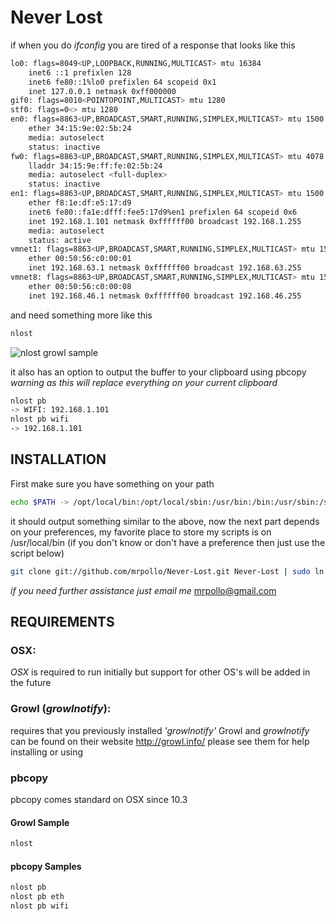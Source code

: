 # Never Lost
if when you do _ifconfig_ you are tired of a response that looks like this

```bash
lo0: flags=8049<UP,LOOPBACK,RUNNING,MULTICAST> mtu 16384
	inet6 ::1 prefixlen 128 
	inet6 fe80::1%lo0 prefixlen 64 scopeid 0x1 
	inet 127.0.0.1 netmask 0xff000000 
gif0: flags=8010<POINTOPOINT,MULTICAST> mtu 1280
stf0: flags=0<> mtu 1280
en0: flags=8863<UP,BROADCAST,SMART,RUNNING,SIMPLEX,MULTICAST> mtu 1500
	ether 34:15:9e:02:5b:24 
	media: autoselect
	status: inactive
fw0: flags=8863<UP,BROADCAST,SMART,RUNNING,SIMPLEX,MULTICAST> mtu 4078
	lladdr 34:15:9e:ff:fe:02:5b:24 
	media: autoselect <full-duplex>
	status: inactive
en1: flags=8863<UP,BROADCAST,SMART,RUNNING,SIMPLEX,MULTICAST> mtu 1500
	ether f8:1e:df:e5:17:d9 
	inet6 fe80::fa1e:dfff:fee5:17d9%en1 prefixlen 64 scopeid 0x6 
	inet 192.168.1.101 netmask 0xffffff00 broadcast 192.168.1.255
	media: autoselect
	status: active
vmnet1: flags=8863<UP,BROADCAST,SMART,RUNNING,SIMPLEX,MULTICAST> mtu 1500
	ether 00:50:56:c0:00:01 
	inet 192.168.63.1 netmask 0xffffff00 broadcast 192.168.63.255
vmnet8: flags=8863<UP,BROADCAST,SMART,RUNNING,SIMPLEX,MULTICAST> mtu 1500
	ether 00:50:56:c0:00:08 
	inet 192.168.46.1 netmask 0xffffff00 broadcast 192.168.46.255

```

and need something more like this

```bash
nlost
```
![nlost growl sample](http://ramonroche.com/content/nlost_sample_a.png "nlos Growl Sample")

it also has an option to output the buffer to your clipboard using pbcopy _warning as this will replace everything on your current clipboard_

```bash
nlost pb
-> WIFI: 192.168.1.101
nlost pb wifi
-> 192.168.1.101
```

## INSTALLATION
First make sure you have something on your path

```bash
echo $PATH -> /opt/local/bin:/opt/local/sbin:/usr/bin:/bin:/usr/sbin:/sbin:/usr/local/bin
```
it should output something similar to the above, now the next part depends on your preferences, my favorite place to store my scripts is on /usr/local/bin (if you don't know or don't have a preference then just use the script below)

```bash
git clone git://github.com/mrpollo/Never-Lost.git Never-Lost | sudo ln -sv Never-Lost/nlost /usr/local/bin/nlost
```
_if you need further assistance just email me_ mrpollo@gmail.com

## REQUIREMENTS
### OSX:
_OSX_ is required to run initially but support for other OS's will be added in the future
### Growl (_growlnotify_):
requires that you previously installed _'growlnotify'_ Growl and _growlnotify_ can be found on their website http://growl.info/
please see them for help installing or using
### pbcopy
pbcopy comes standard on OSX since 10.3

#### Growl Sample
```bash
nlost
```
#### pbcopy Samples
```bash
nlost pb
nlost pb eth
nlost pb wifi
```